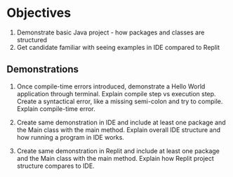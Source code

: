 # Objectives

1. Demonstrate basic Java project - how packages and classes are structured
2. Get candidate familiar with seeing examples in IDE compared to Replit

## Demonstrations
1. Once compile-time errors introduced, demonstrate a Hello World application through terminal. Explain compile step vs execution step. Create a syntactical error, like a missing semi-colon and try to compile. Explain compile-time error.

2. Create same demonstration in IDE and include at least one package and the Main class with the main method. Explain overall IDE structure and how running a program in IDE works.

3. Create same demonstration in Replit and include at least one package and the Main class with the main method. Explain how Replit project structure compares to IDE.